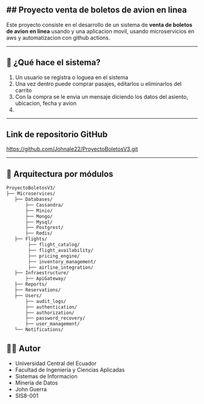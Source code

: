 ## ## Proyecto venta de boletos de avion en linea

Este proyecto consiste en el desarrollo de un sistema de **venta de boletos de avion en linea** usando  y una aplicacion movil, usando microservicios en aws y automatizacion con github actions.

---

## 📱 ¿Qué hace el sistema?

1. Un usuario se registra o loguea en el sistema
2. Una vez dentro puede comprar pasajes, editarlos u eliminarlos del carrito
3. Con la compra se le envia un mensaje diciendo los datos del asiento, ubicacion, fecha y avíon
4. 

---

## Link de repositorio GitHub
https://github.com/Johnale22/ProyectoBoletosV3.git

---

## 🧱 Arquitectura por módulos

```bash
ProyectoBoletosV3/
├── Microservices/         
   ├── Databases/            
       ├── Cassandra/
       ├── Minio/ 
       ├── Mongo/ 
       ├── Mysql/ 
       ├── Postgrest/
       ├── Redis/   
   ├── Flights/
        ├── flight_catalog/
        ├── flight_availability/
        ├── pricing_engine/
        ├── inventory_management/
        ├── airline_integration/                  
   ├── Infraestructure/                      
       ├── ApiGateway/ 
   ├── Reports/
   ├── Reservations/
   ├── Users/
       ├── audit_logs/
       ├── authentication/
       ├── authorization/
       ├── password_recovery/
       ├── user_management/        
   └── Notifications/                                  
```

## 🧑‍💻 Autor
- Universidad Central del Ecuador
- Facultad de Ingenieria y Ciencias Aplicadas
- Sistemas de Informacion
- Mineria de Datos
- John Guerra
- SIS8-001